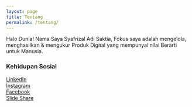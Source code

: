 ```yaml
---
layout: page
title: Tentang
permalink: /tentang/
---
```


Halo Dunia! Nama Saya Syafrizal Adi Saktia, Fokus saya adalah mengelola, menghasilkan & mengukur Produk Digital yang mempunyai nilai Berarti untuk Manusia.

### Kehidupan Sosial

[LinkedIn](https://www.linkedin.com/in/saktia/)    
[Instagram](https://www.instagram.com/syafrizaladi/)     
[Facebook](https://www.facebook.com/Syafrizal.Adi.Saktia)    
[Slide Share](https://www.slideshare.net/SyafrizalAdiSaktia)

